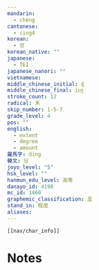 ```yaml
---
mandarin:
  - chéng
cantonese:
  - cing4
korean:
  - 정
korean_native: ""
japanese:
  - TEI
japanese_nanori: ""
vietnamese:
middle_chinese_initial: ɖ
middle_chinese_final: iᴇŋ
stroke_count: 12
radical: 禾
skip_number: 1-5-7
grade_level: 4
pos: ""
english:
  - extent
  - degree
  - amount
羅馬字: ding
韓文: 딩
joyo_level: "5"
hsk_level: ""
hanmun_edu_level: 高等
danayo_id: 4198
mc_id: 1460
graphemic_classification: 呈
stand_in: 程度
aliases:
---
```

```meta-bind-embed
[[nav/char_info]]
```

# Notes
